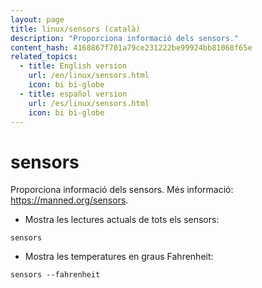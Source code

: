 ```yaml
---
layout: page
title: linux/sensors (català)
description: "Proporciona informació dels sensors."
content_hash: 4168867f701a79ce231222be99924bb81068f65e
related_topics:
  - title: English version
    url: /en/linux/sensors.html
    icon: bi bi-globe
  - title: español version
    url: /es/linux/sensors.html
    icon: bi bi-globe
---
```

# sensors

Proporciona informació dels sensors.
Més informació: <https://manned.org/sensors>.

- Mostra les lectures actuals de tots els sensors:

`sensors`

- Mostra les temperatures en graus Fahrenheit:

`sensors --fahrenheit`
